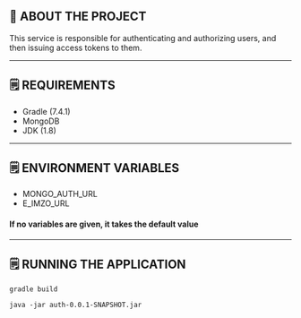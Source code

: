 ## 💾 **ABOUT THE PROJECT**

This service is responsible for authenticating and authorizing users, and then issuing access tokens to them.

---

## 🗒️ **REQUIREMENTS**

- Gradle (7.4.1)
- MongoDB
- JDK (1.8)

---


## 🗒️ **ENVIRONMENT VARIABLES**

- MONGO_AUTH_URL
- E_IMZO_URL

#### **If no variables are given, it takes the default value**

---

## 🗒️ **RUNNING THE APPLICATION**

```
gradle build
```

```
java -jar auth-0.0.1-SNAPSHOT.jar
```

